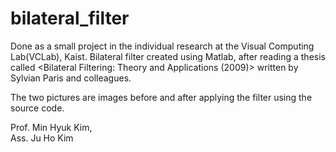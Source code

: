 # bilateral_filter

Done as a small project in the individual research at the Visual Computing Lab(VCLab), Kaist.
Bilateral filter created using Matlab, after reading a thesis called <Bilateral Filtering: Theory and Applications (2009)> written by Sylvian Paris and colleagues.

The two pictures are images before and after applying the filter using the source code.


Prof. Min Hyuk Kim,  
Ass. Ju Ho Kim
